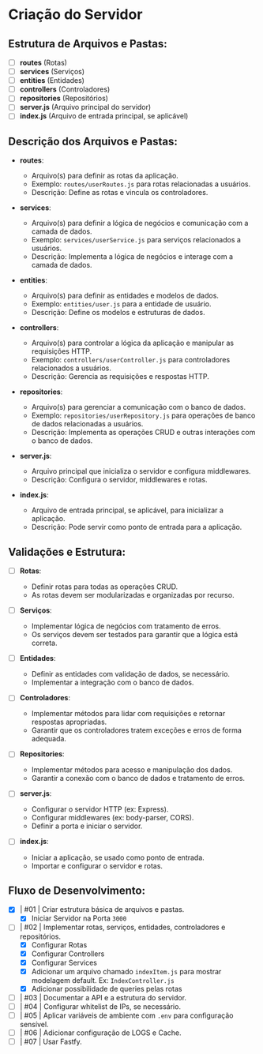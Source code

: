 # Criação do Servidor

## Estrutura de Arquivos e Pastas:

- [ ] **routes** (Rotas)
- [ ] **services** (Serviços)
- [ ] **entities** (Entidades)
- [ ] **controllers** (Controladores)
- [ ] **repositories** (Repositórios)
- [ ] **server.js** (Arquivo principal do servidor)
- [ ] **index.js** (Arquivo de entrada principal, se aplicável)

## Descrição dos Arquivos e Pastas:

- **routes**:

  - Arquivo(s) para definir as rotas da aplicação.
  - Exemplo: `routes/userRoutes.js` para rotas relacionadas a usuários.
  - Descrição: Define as rotas e vincula os controladores.

- **services**:

  - Arquivo(s) para definir a lógica de negócios e comunicação com a camada de dados.
  - Exemplo: `services/userService.js` para serviços relacionados a usuários.
  - Descrição: Implementa a lógica de negócios e interage com a camada de dados.

- **entities**:

  - Arquivo(s) para definir as entidades e modelos de dados.
  - Exemplo: `entities/user.js` para a entidade de usuário.
  - Descrição: Define os modelos e estruturas de dados.

- **controllers**:

  - Arquivo(s) para controlar a lógica da aplicação e manipular as requisições HTTP.
  - Exemplo: `controllers/userController.js` para controladores relacionados a usuários.
  - Descrição: Gerencia as requisições e respostas HTTP.

- **repositories**:

  - Arquivo(s) para gerenciar a comunicação com o banco de dados.
  - Exemplo: `repositories/userRepository.js` para operações de banco de dados relacionadas a usuários.
  - Descrição: Implementa as operações CRUD e outras interações com o banco de dados.

- **server.js**:

  - Arquivo principal que inicializa o servidor e configura middlewares.
  - Descrição: Configura o servidor, middlewares e rotas.

- **index.js**:
  - Arquivo de entrada principal, se aplicável, para inicializar a aplicação.
  - Descrição: Pode servir como ponto de entrada para a aplicação.

## Validações e Estrutura:

- [ ] **Rotas**:

  - Definir rotas para todas as operações CRUD.
  - As rotas devem ser modularizadas e organizadas por recurso.

- [ ] **Serviços**:

  - Implementar lógica de negócios com tratamento de erros.
  - Os serviços devem ser testados para garantir que a lógica está correta.

- [ ] **Entidades**:

  - Definir as entidades com validação de dados, se necessário.
  - Implementar a integração com o banco de dados.

- [ ] **Controladores**:

  - Implementar métodos para lidar com requisições e retornar respostas apropriadas.
  - Garantir que os controladores tratem exceções e erros de forma adequada.

- [ ] **Repositories**:

  - Implementar métodos para acesso e manipulação dos dados.
  - Garantir a conexão com o banco de dados e tratamento de erros.

- [ ] **server.js**:

  - Configurar o servidor HTTP (ex: Express).
  - Configurar middlewares (ex: body-parser, CORS).
  - Definir a porta e iniciar o servidor.

- [ ] **index.js**:
  - Iniciar a aplicação, se usado como ponto de entrada.
  - Importar e configurar o servidor e rotas.

## Fluxo de Desenvolvimento:

- [x] | #01 | Criar estrutura básica de arquivos e pastas.
  - [x] Iniciar Servidor na Porta `3000`
- [ ] | #02 | Implementar rotas, serviços, entidades, controladores e repositórios.
  - [x] Configurar Rotas
  - [x] Configurar Controllers
  - [x] Configurar Services
  - [x] Adicionar um arquivo chamado `indexItem.js` para mostrar modelagem default. Ex: `IndexController.js`
  - [x] Adicionar possibilidade de queries pelas rotas
- [ ] | #03 | Documentar a API e a estrutura do servidor.
- [ ] | #04 | Configurar whitelist de IPs, se necessário.
- [ ] | #05 | Aplicar variáveis de ambiente com `.env` para configuração sensível.
- [ ] | #06 | Adicionar configuração de LOGS e Cache.
- [ ] | #07 | Usar Fastfy.
